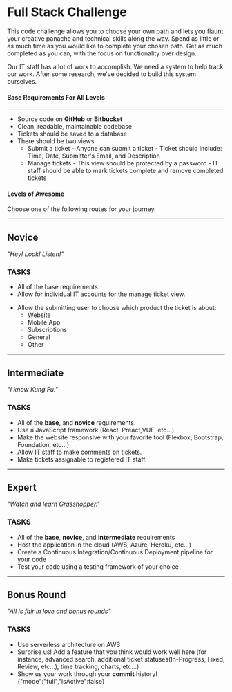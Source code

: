 Full Stack Challenge
====================

This code challenge allows you to choose your own path and lets you flaunt your creative panache and technical skills along the way. Spend as little or as much time as you would like to complete your chosen path. Get as much completed as you can, with the focus on functionality over design.

Our IT staff has a lot of work to accomplish. We need a system to help track our work. After some research, we've decided to build this system ourselves.  

#### Base Requirements For All Levels
-------
- Source code on **GitHub** or **Bitbucket**
- Clean, readable, maintainable codebase
- Tickets should be saved to a database
- There should be two views
  - Submit a ticket
        - Anyone can submit a ticket
        - Ticket should include: Time, Date, Submitter's Email, and Description
  - Manage tickets
        - This view should be protected by a password
        - IT staff should be able to mark tickets complete and remove completed tickets


#### Levels of Awesome

Choose one of the following routes for your journey.

-------
## Novice ##

*"Hey! Look! Listen!"*

### TASKS ###
* All of the base requirements.
* Allow for individual IT accounts for the manage ticket view.
+ Allow the submitting user to choose which product the ticket is about:
    * Website
    * Mobile App
    * Subscriptions
    * General
    * Other

-------
## Intermediate ##

*"I know Kung Fu."*

### TASKS ###

* All of the **base**, and **novice** requirements.
* Use a JavaScript framework (React, Preact,VUE, etc...)
* Make the website responsive with your favorite tool (Flexbox, Bootstrap, Foundation, etc...)
* Allow IT staff to make comments on tickets.
* Make tickets assignable to registered IT staff.


-------
## Expert ##

*"Watch and learn Grasshopper."*

### TASKS ###
* All of the **base**, **novice**, and **intermediate** requirements
* Host the application in the cloud (AWS, Azure, Heroku, etc...)
* Create a Continuous Integration/Continuous Deployment pipeline for your code
* Test your code using a testing framework of your choice


-------
## Bonus Round ##

*"All is fair in love and bonus rounds"*

### TASKS ###
* Use serverless architecture on AWS
* Surprise us! Add a feature that you think would work well here (for instance, advanced search, additional ticket statuses(In-Progress, Fixed, Review, etc...), time tracking, charts, etc...)
* Show us your work through your **commit** history!
{"mode":"full","isActive":false}
